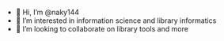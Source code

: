 - 👋 Hi, I’m @naky144
- 👀 I’m interested in information science and library informatics
- 💞️ I’m looking to collaborate on library tools and more

<!---
naky144/naky144 is a ✨ special ✨ repository because its `README.md` (this file) appears on your GitHub profile.
You can click the Preview link to take a look at your changes.
--->

